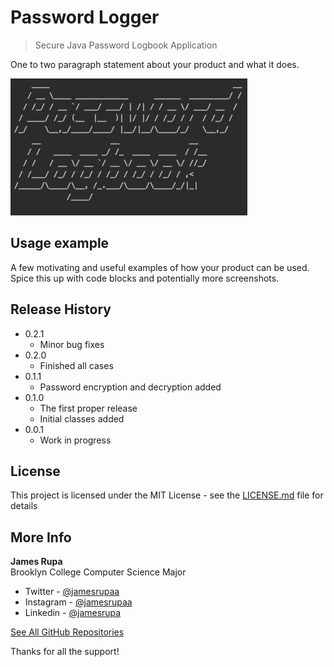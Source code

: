 # Password Logger
> Secure Java Password Logbook Application

One to two paragraph statement about your product and what it does.

![](passwordLog.png)

## Usage example

A few motivating and useful examples of how your product can be used. Spice this up with code blocks and potentially more screenshots.

## Release History

* 0.2.1
    * Minor bug fixes
* 0.2.0
    * Finished all cases
* 0.1.1
    * Password encryption and decryption added
* 0.1.0
    * The first proper release
    * Initial classes added
* 0.0.1
    * Work in progress

## License

This project is licensed under the MIT License - see the [LICENSE.md](LICENSE.md) file for details

## More Info
**James Rupa**\
Brooklyn College Computer Science Major

* Twitter - [@jamesrupaa](https://twitter.com/jamesrupaa)
* Instagram - [@jamesrupaa](https://instagram.com/jamesrupaa)
* Linkedin - [@jamesrupa](https://www.linkedin.com/in/jamesrupa)

[See All GitHub Repositories](https://github.com/jamesrupa?tab=repositories)

Thanks for all the support!
